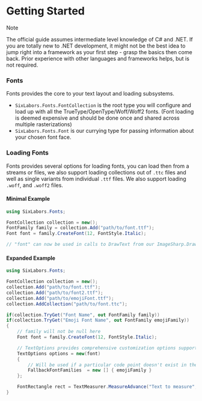 # Getting Started

>[!NOTE]
>The official guide assumes intermediate level knowledge of C# and .NET. If you are totally new to .NET development, it might not be the best idea to jump right into a framework as your first step - grasp the basics then come back. Prior experience with other languages and frameworks helps, but is not required.

### Fonts

Fonts provides the core to your text layout and loading subsystems.

- `SixLabors.Fonts.FontCollection` is the root type you will configure and load up with all the TrueType/OpenType/Woff/Woff2 fonts. (Font loading is deemed expensive and should be done once and shared across multiple rasterizations)
- `SixLabors.Fonts.Font` is our currying type for passing information about your chosen font face.

### Loading Fonts

Fonts provides several options for loading fonts, you can load then from a streams or files, we also support loading collections out of `.ttc` files and well as single variants from individual `.ttf` files. We also support loading `.woff`, and `.woff2` files.

#### Minimal Example

```c#
using SixLabors.Fonts;

FontCollection collection = new();
FontFamily family = collection.Add("path/to/font.ttf");
Font font = family.CreateFont(12, FontStyle.Italic);

// "font" can now be used in calls to DrawText from our ImageSharp.Drawing library.

```

#### Expanded Example 

```c#
using SixLabors.Fonts;

FontCollection collection = new();
collection.Add("path/to/font.ttf");
collection.Add("path/to/font2.ttf");
collection.Add("path/to/emojiFont.ttf");
collection.AddCollection("path/to/font.ttc");

if(collection.TryGet("Font Name", out FontFamily family))
if(collection.TryGet("Emoji Font Name", out FontFamily emojiFamily))
{
    // family will not be null here
    Font font = family.CreateFont(12, FontStyle.Italic);

    // TextOptions provides comprehensive customization options support
    TextOptions options = new(font)
    {
        // Will be used if a particular code point doesn't exist in the font passed into the constructor. (e.g. emoji)
        FallbackFontFamilies  = new [] { emojiFamily }
    };

    FontRectangle rect = TextMeasurer.MeasureAdvance("Text to measure", options);
}
```
